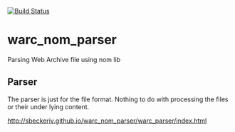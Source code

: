 [![Build
Status](https://travis-ci.org/sbeckeriv/warc_nom_parser.svg?branch=master)](https://travis-ci.org/sbeckeriv/warc_nom_parser)

# warc_nom_parser
Parsing Web Archive file using nom lib

## Parser
The parser is just for the file format. Nothing to do with processing
the files or their under lying content.

http://sbeckeriv.github.io/warc_nom_parser/warc_parser/index.html

